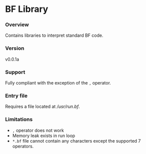 # BF Library
### Overview
Contains libraries to interpret standard BF code.

### Version
v0.0.1a

### Support
Fully compliant with the exception of the `,` operator.

### Entry file
Requires a file located at */usr/run.bf*.

### Limitations
- `,` operator does not work
- Memory leak exists in run loop
- `*.bf` file cannot contain any characters except the supported 7 operators.
